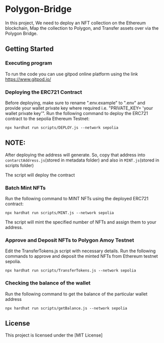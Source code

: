 # Polygon-Bridge

In this project, We need to deploy an NFT collection on the Ethereum blockchain, Map the collection to Polygon, and Transfer assets over via the Polygon Bridge.

## Getting Started

### Executing program
To run the code you can use gitpod online platform using the link https://www.gitpod.io/

### Deploying the ERC721 Contract

Before deploying, make sure to rename ".env.example" to ".env" and provide your wallet private key where required i.e. "PRIVATE_KEY= 'your wallet private key'". Run the following command to deploy the ERC721 contract to the sepolia Ethereum Testnet: 

``` 
npx hardhat run scripts/DEPLOY.js --network sepolia 
```
## NOTE:
After deploying the address will generate. So, copy that address into `contarctAddress.js`(stored in metadata folder) and also in `MINT.js`(stored in scripts folder)
 
The script will deploy the contract 
### Batch Mint NFTs

Run the following command to MINT NFTs using the deployed ERC721 contract:

``` 
npx hardhat run scripts/MINT.js --network sepolia
```

The script will mint the specified number of NFTs and assign them to your address.

### Approve and Deposit NFTs to Polygon Amoy Testnet
Edit the TransferTokens.js script with necessary details.
Run the following commands to approve and deposit the minted NFTs from Ethereum testnet sepolia.
```
npx hardhat run scripts/TransferTokens.js --network sepolia
```
### Checking the balance of the wallet
Run the following command to get the balance of the particular wallet address
```
npx hardhat run scripts/getBalance.js --network sepolia
```

## License

This project is licensed under the [MIT License]
